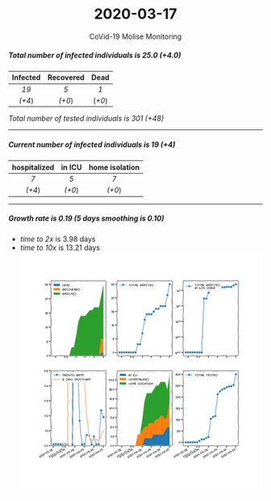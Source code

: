 <div align='center'>

# 2020-03-17
CoVid-19 Molise Monitoring
</div>

##### Total number of infected individuals is 25.0 (+4.0)
Infected | Recovered | Dead
:---: | :---: | :---:
*19* | *5* | *1*
*(+4*) | *(+0*) | (*+0*)

*Total number of tested individuals is 301 (+48)*
***
##### Current number of infected individuals is 19 (+4)
hospitalized | in ICU | home isolation
:---: | :---: | :---:
*7* |*5* |*7*
*(+4*) |*(+0*) |*(+0*)
***
##### Growth rate is 0.19 (5 days smoothing is 0.10)
- *time to 2x* is 3.98 days
- *time to 10x* is 13.21 days
![stats][stats]

[stats]: stats_Molise.png
